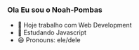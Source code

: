 ### Ola Eu sou o Noah-Pombas

- 🔭 Hoje trabalho com Web Development
- 🌱 Estudando Javascript
- 😄 Pronouns: ele/dele
